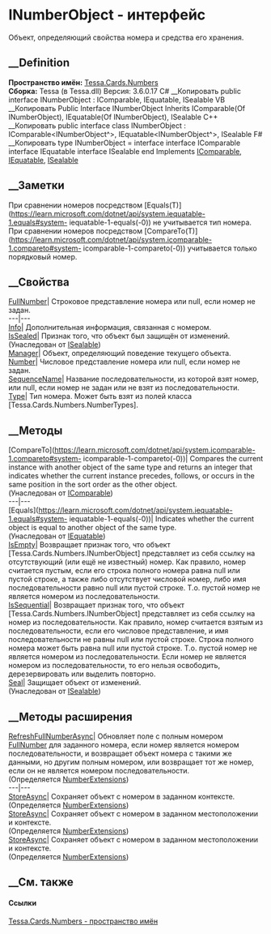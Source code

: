 # INumberObject - интерфейс
Объект, определяющий свойства номера и средства его хранения.
## __Definition
 **Пространство имён:** [Tessa.Cards.Numbers](N_Tessa_Cards_Numbers.htm)  
 **Сборка:** Tessa (в Tessa.dll) Версия: 3.6.0.17
C# __Копировать
     public interface INumberObject : IComparable<INumberObject>, 
    	IEquatable<INumberObject>, ISealable
VB __Копировать
     Public Interface INumberObject
    	Inherits IComparable(Of INumberObject), IEquatable(Of INumberObject), 
    	ISealable
C++ __Копировать
     public interface class INumberObject : IComparable<INumberObject^>, 
    	IEquatable<INumberObject^>, ISealable
F# __Копировать
     type INumberObject = 
        interface
            interface IComparable<INumberObject>
            interface IEquatable<INumberObject>
            interface ISealable
        end
Implements
    [IComparable](https://learn.microsoft.com/dotnet/api/system.icomparable-1)<INumberObject>, [IEquatable](https://learn.microsoft.com/dotnet/api/system.iequatable-1)<INumberObject>, [ISealable](T_Tessa_Platform_ISealable.htm)
##  __Заметки
При сравнении номеров посредством
[Equals(T)](https://learn.microsoft.com/dotnet/api/system.iequatable-1.equals#system-
iequatable-1-equals\(-0\)) не учитывается тип номера. При сравнении номеров
посредством
[CompareTo(T)](https://learn.microsoft.com/dotnet/api/system.icomparable-1.compareto#system-
icomparable-1-compareto\(-0\)) учитывается только порядковый номер.
## __Свойства
[FullNumber](P_Tessa_Cards_Numbers_INumberObject_FullNumber.htm)|  Строковое
представление номера или null, если номер не задан.  
---|---  
[Info](P_Tessa_Cards_Numbers_INumberObject_Info.htm)| Дополнительная
информация, связанная с номером.  
[IsSealed](P_Tessa_Platform_ISealable_IsSealed.htm)| Признак того, что объект
был защищён от изменений.  
(Унаследован от [ISealable](T_Tessa_Platform_ISealable.htm))  
[Manager](P_Tessa_Cards_Numbers_INumberObject_Manager.htm)| Объект,
определяющий поведение текущего объекта.  
[Number](P_Tessa_Cards_Numbers_INumberObject_Number.htm)|  Числовое
представление номера или null, если номер не задан.  
[SequenceName](P_Tessa_Cards_Numbers_INumberObject_SequenceName.htm)|
Название последовательности, из которой взят номер, или null, если номер не
задан или не взят из последовательности.  
[Type](P_Tessa_Cards_Numbers_INumberObject_Type.htm)|  Тип номера. Может быть
взят из полей класса [Tessa.Cards.Numbers.NumberTypes].  
## __Методы
[CompareTo](https://learn.microsoft.com/dotnet/api/system.icomparable-1.compareto#system-
icomparable-1-compareto\(-0\))| Compares the current instance with another
object of the same type and returns an integer that indicates whether the
current instance precedes, follows, or occurs in the same position in the sort
order as the other object.  
(Унаследован от
[IComparable](https://learn.microsoft.com/dotnet/api/system.icomparable-1)<INumberObject>)  
---|---  
[Equals](https://learn.microsoft.com/dotnet/api/system.iequatable-1.equals#system-
iequatable-1-equals\(-0\))| Indicates whether the current object is equal to
another object of the same type.  
(Унаследован от
[IEquatable](https://learn.microsoft.com/dotnet/api/system.iequatable-1)<INumberObject>)  
[IsEmpty](M_Tessa_Cards_Numbers_INumberObject_IsEmpty.htm)|  Возвращает
признак того, что объект [Tessa.Cards.Numbers.INumberObject] представляет из
себя ссылку на отсутствующий (или ещё не известный) номер. Как правило, номер
считается пустым, если его строка полного номера равна null или пустой строке,
а также либо отсутствует числовой номер, либо имя последовательности равно
null или пустой строке. Т.о. пустой номер не является номером из
последовательности.  
[IsSequential](M_Tessa_Cards_Numbers_INumberObject_IsSequential.htm)|
Возвращает признак того, что объект [Tessa.Cards.Numbers.INumberObject]
представляет из себя ссылку на номер из последовательности. Как правило, номер
считается взятым из последовательности, если его числовое представление, и имя
последовательности не равны null или пустой строке. Строка полного номера
может быть равна null или пустой строке. Т.о. пустой номер не является номером
из последовательности. Если номер не является номером из последовательности,
то его нельзя освободить, дерезервировать или выделить повторно.  
[Seal](M_Tessa_Platform_ISealable_Seal.htm)| Защищает объект от изменений.  
(Унаследован от [ISealable](T_Tessa_Platform_ISealable.htm))  
##  __Методы расширения
[RefreshFullNumberAsync](M_Tessa_Cards_Numbers_NumberExtensions_RefreshFullNumberAsync.htm)|
Обновляет поле с полным номером
[FullNumber](P_Tessa_Cards_Numbers_INumberObject_FullNumber.htm) для заданного
номера, если номер является номером последовательности, и возвращает объект
номера с такими же данными, но другим полным номером, или возвращает тот же
номер, если он не является номером последовательности.  
(Определяется [NumberExtensions](T_Tessa_Cards_Numbers_NumberExtensions.htm))  
---|---  
[StoreAsync](M_Tessa_Cards_Numbers_NumberExtensions_StoreAsync_2.htm)|
Сохраняет объект с номером в заданном контексте.  
(Определяется [NumberExtensions](T_Tessa_Cards_Numbers_NumberExtensions.htm))  
[StoreAsync](M_Tessa_Cards_Numbers_NumberExtensions_StoreAsync.htm)|
Сохраняет объект с номером в заданном местоположении и контексте.  
(Определяется [NumberExtensions](T_Tessa_Cards_Numbers_NumberExtensions.htm))  
[StoreAsync](M_Tessa_Cards_Numbers_NumberExtensions_StoreAsync_1.htm)|
Сохраняет объект с номером в заданном местоположении и контексте.  
(Определяется [NumberExtensions](T_Tessa_Cards_Numbers_NumberExtensions.htm))  
##  __См. также
#### Ссылки
[Tessa.Cards.Numbers - пространство имён](N_Tessa_Cards_Numbers.htm)
